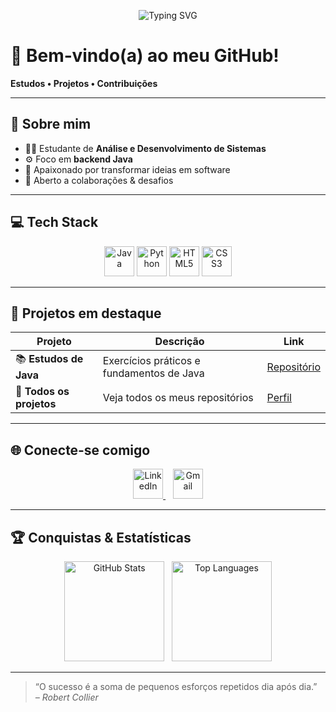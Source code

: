 <p align="center">
  <img
    src="https://readme-typing-svg.demolab.com/?font=Fira+Code&size=24&pause=1000&color=FFDD00&center=true&vCenter=true&width=700&lines=Ol%C3%A1%2C+eu+sou+o+%C3%8Dcaro+%F0%9F%91%8B;Backend+Java+%E2%9A%99%EF%B8%8F+e+apaixonado+por+tecnologia+%F0%9F%92%BB"
    alt="Typing SVG"
  />
</p>

# 🚀 Bem‑vindo(a) ao meu GitHub!  
**Estudos • Projetos • Contribuições**

---

## 👋 Sobre mim
- 🧑‍🎓 Estudante de **Análise e Desenvolvimento de Sistemas**  
- ⚙️ Foco em **backend Java**
- 🚀 Apaixonado por transformar ideias em software  
- 🤝 Aberto a colaborações & desafios  

---

## 💻 Tech Stack
<p align="center">
  <img src="https://skillicons.dev/icons?i=java"   alt="Java"   width="48"/>
  <img src="https://skillicons.dev/icons?i=python" alt="Python" width="48"/>
  <img src="https://skillicons.dev/icons?i=html"   alt="HTML5" width="48"/>
  <img src="https://skillicons.dev/icons?i=css"    alt="CSS3"  width="48"/>
</p>

---

## 🚧 Projetos em destaque
| Projeto                 | Descrição                                  | Link                                                        |
|-------------------------|--------------------------------------------|-------------------------------------------------------------|
| 📚 **Estudos de Java**  | Exercícios práticos e fundamentos de Java  | [Repositório](https://github.com/IcaroLyra/Estudos-De-Java) |
| 🔗 **Todos os projetos**| Veja todos os meus repositórios            | [Perfil](https://github.com/IcaroLyra?tab=repositories)     |

---


## 🌐 Conecte‑se comigo
<p align="center">
  <a href="https://www.linkedin.com/in/icarolrt/" target="_blank" rel="noopener noreferrer">
    <img src="https://skillicons.dev/icons?i=linkedin" alt="LinkedIn" width="48"/>
  </a>
  &nbsp;&nbsp;
  <a href="https://mail.google.com/mail/?view=cm&fs=1&to=icarolyrarangeltercio@gmail.com" target="_blank" rel="noopener noreferrer">
    <img src="https://skillicons.dev/icons?i=gmail" alt="Gmail" width="48"/>
  </a>
</p>



---

## 🏆 Conquistas & Estatísticas
<p align="center">
  <img
    src="https://github-readme-stats.vercel.app/api?username=IcaroLyra&show_icons=true&theme=dark&hide_border=true&include_all_commits=true&count_private=true"
    height="160" alt="GitHub Stats"
  />
  &nbsp;
  <img
    src="https://github-readme-stats.vercel.app/api/top-langs/?username=IcaroLyra&layout=compact&theme=dark&hide_border=true"
    height="160" alt="Top Languages"
  />
</p>

---

> “O sucesso é a soma de pequenos esforços repetidos dia após dia.”  
> *– Robert Collier*
